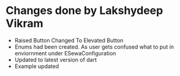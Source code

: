 # Changes done by Lakshydeep Vikram

- Raised Button Changed To Elevated Button
- Enums had been created. As user gets confused what to put in enviornment under ESewaConfiguration
- Updated to latest version of dart
- Example updated

